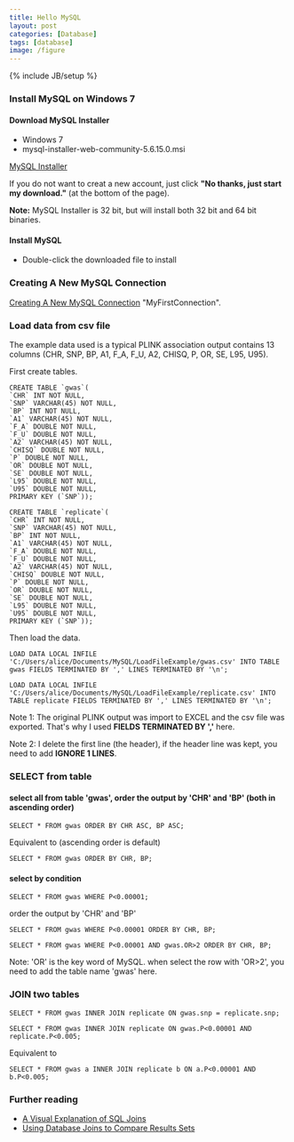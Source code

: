 ```yaml
---
title: Hello MySQL
layout: post
categories: [Database]
tags: [database]
image: /figure
---
```


{% include JB/setup %}

### Install MySQL on Windows 7

#### Download MySQL Installer
* Windows 7
* mysql-installer-web-community-5.6.15.0.msi

[MySQL Installer](http://dev.mysql.com/downloads/installer/)

If you do not want to creat a new account, just click **"No thanks, just start my download."** (at the bottom of the page).

**Note:** MySQL Installer is 32 bit, but will install both 32 bit and 64 bit binaries.

#### Install MySQL

* Double-click the downloaded file to install

### Creating A New MySQL Connection

[Creating A New MySQL Connection](http://dev.mysql.com/doc/workbench/en/wb-mysql-connections-new.html) "MyFirstConnection".

### Load data from csv file

The example data used is a typical PLINK association output contains 13 columns (CHR, SNP, BP, A1, F_A, F_U, A2, CHISQ, P, OR, SE, L95, U95).

First create tables.

```
CREATE TABLE `gwas`(
`CHR` INT NOT NULL,
`SNP` VARCHAR(45) NOT NULL,
`BP` INT NOT NULL,
`A1` VARCHAR(45) NOT NULL,
`F_A` DOUBLE NOT NULL,
`F_U` DOUBLE NOT NULL,
`A2` VARCHAR(45) NOT NULL,
`CHISQ` DOUBLE NOT NULL,
`P` DOUBLE NOT NULL,
`OR` DOUBLE NOT NULL,
`SE` DOUBLE NOT NULL,
`L95` DOUBLE NOT NULL,
`U95` DOUBLE NOT NULL,
PRIMARY KEY (`SNP`));
```

```
CREATE TABLE `replicate`(
`CHR` INT NOT NULL,
`SNP` VARCHAR(45) NOT NULL,
`BP` INT NOT NULL,
`A1` VARCHAR(45) NOT NULL,
`F_A` DOUBLE NOT NULL,
`F_U` DOUBLE NOT NULL,
`A2` VARCHAR(45) NOT NULL,
`CHISQ` DOUBLE NOT NULL,
`P` DOUBLE NOT NULL,
`OR` DOUBLE NOT NULL,
`SE` DOUBLE NOT NULL,
`L95` DOUBLE NOT NULL,
`U95` DOUBLE NOT NULL,
PRIMARY KEY (`SNP`));
```

Then load the data.

```
LOAD DATA LOCAL INFILE 'C:/Users/alice/Documents/MySQL/LoadFileExample/gwas.csv' INTO TABLE gwas FIELDS TERMINATED BY ',' LINES TERMINATED BY '\n';
```

```
LOAD DATA LOCAL INFILE 'C:/Users/alice/Documents/MySQL/LoadFileExample/replicate.csv' INTO TABLE replicate FIELDS TERMINATED BY ',' LINES TERMINATED BY '\n';
```

Note 1: The original PLINK output was import to EXCEL and the csv file was exported. That's why I used **FIELDS TERMINATED BY ','** here.

Note 2: I delete the first line (the header), if the header line was kept, you need to add **IGNORE 1 LINES**.

### SELECT from table

#### select all from table 'gwas', order the output by 'CHR' and 'BP' (both in ascending order)

```
SELECT * FROM gwas ORDER BY CHR ASC, BP ASC;
```

Equivalent to (ascending order is default)

```
SELECT * FROM gwas ORDER BY CHR, BP;
```

#### select by condition

```
SELECT * FROM gwas WHERE P<0.00001;
```

order the output by 'CHR' and 'BP'


```
SELECT * FROM gwas WHERE P<0.00001 ORDER BY CHR, BP;
```

```
SELECT * FROM gwas WHERE P<0.00001 AND gwas.OR>2 ORDER BY CHR, BP;
```

Note: 'OR' is the key word of MySQL. when select the row with 'OR>2', you need to add the table name 'gwas' here.

### JOIN two tables

```
SELECT * FROM gwas INNER JOIN replicate ON gwas.snp = replicate.snp;
```

```
SELECT * FROM gwas INNER JOIN replicate ON gwas.P<0.00001 AND replicate.P<0.005;
```

Equivalent to

```
SELECT * FROM gwas a INNER JOIN replicate b ON a.P<0.00001 AND b.P<0.005;
```

### Further reading

* [A Visual Explanation of SQL Joins](http://www.codinghorror.com/blog/2007/10/a-visual-explanation-of-sql-joins.html)
* [Using Database Joins to Compare Results Sets](http://gettinggeneticsdone.blogspot.hk/2013/11/using-database-joins-to-compare-results.html)




